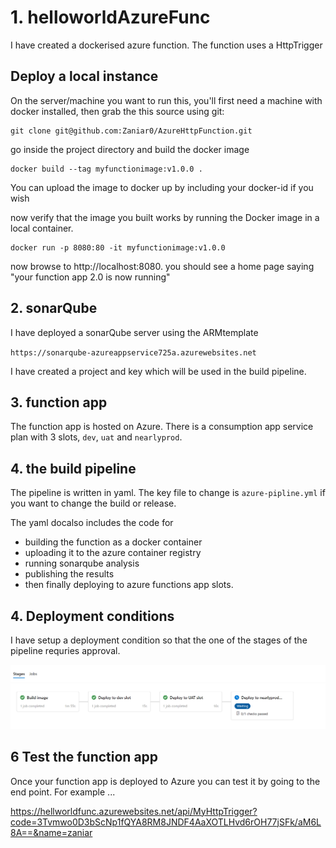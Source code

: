 ﻿# 1. helloworldAzureFunc

I have created a dockerised azure function. The function uses a HttpTrigger

## Deploy a local instance
On the server/machine you want to run  this, you'll first need a machine with docker installed, then grab the this source using git:

```
git clone git@github.com:Zaniar0/AzureHttpFunction.git

```
go inside the project directory and build the docker image

```
docker build --tag myfunctionimage:v1.0.0 .
```
You can upload the image to docker up by including your docker-id if you wish 


now verify that the image you built works by running the Docker image in a local container.

```
docker run -p 8080:80 -it myfunctionimage:v1.0.0
```



now browse to http://localhost:8080. you should see a home page saying "your function app 2.0 is now running"


## 2. sonarQube
I have deployed  a sonarQube server using the ARMtemplate

`
https://sonarqube-azureappservice725a.azurewebsites.net
`

I have created a project and key which will be used in the build pipeline.



## 3. function app 
The function app is hosted on Azure. There is a consumption app service plan with 3 slots, `dev`, `uat` and `nearlyprod`. 

## 4. the build pipeline
The pipeline is written in yaml. The key file to change is `azure-pipline.yml` if you want to change the build or release.

The yaml docalso includes the code for 
- building the function as a docker container
- uploading it to the azure container registry
- running sonarqube analysis
- publishing the results
- then finally deploying to azure functions app slots.

## 4. Deployment conditions
I have setup a deployment condition so that the one of the stages of the pipeline requries approval. 

![pipeline](img/2019-08-15-01-50-58.png)

## 6 Test the function app

Once your function app is deployed to Azure you can test it by going to the end point. For example ...

https://hellworldfunc.azurewebsites.net/api/MyHttpTrigger?code=3Tvmwo0D3bScNp1fQYA8RM8JNDF4AaXOTLHvd6rOH77jSFk/aM6L8A==&name=zaniar
